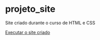 # projeto_site
 Site criado durante o curso de HTML e CSS

<a href="https://marcingabriel.github.io/projeto_site/android.html">Executar o site criado</a>